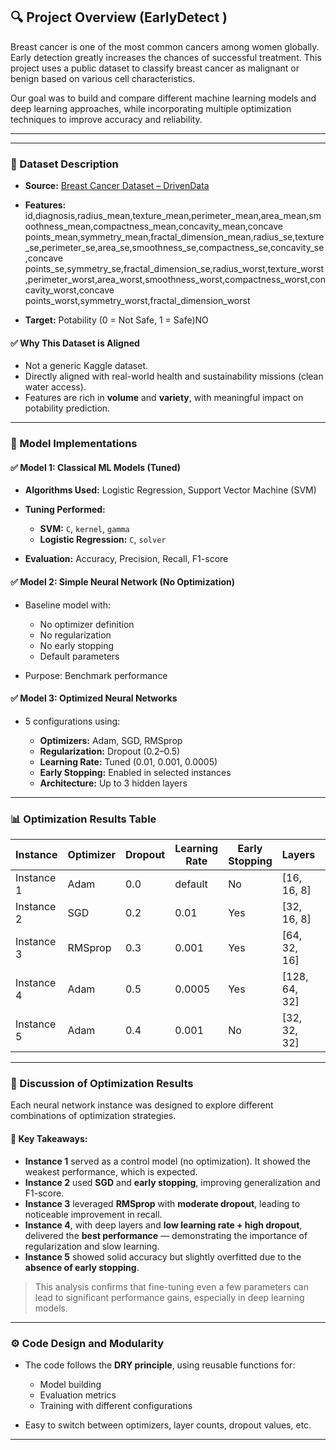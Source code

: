 
## 🔍 Project Overview (EarlyDetect )

Breast cancer is one of the most common cancers among women globally. Early detection greatly increases the chances of successful treatment. This project uses a public dataset to classify breast cancer as malignant or benign based on various cell characteristics.

Our goal was to build and compare different machine learning models and deep learning approaches, while incorporating multiple optimization techniques to improve accuracy and reliability.

---



---

### 📁 Dataset Description

* **Source:** [Breast Cancer Dataset – DrivenData](https://https://www.kaggle.com/datasets/abhinavmangalore/breast-cancer-dataset-wisconsin-diagnostic-uci/)
* **Features:**
id,diagnosis,radius_mean,texture_mean,perimeter_mean,area_mean,smoothness_mean,compactness_mean,concavity_mean,concave points_mean,symmetry_mean,fractal_dimension_mean,radius_se,texture_se,perimeter_se,area_se,smoothness_se,compactness_se,concavity_se,concave points_se,symmetry_se,fractal_dimension_se,radius_worst,texture_worst,perimeter_worst,area_worst,smoothness_worst,compactness_worst,concavity_worst,concave points_worst,symmetry_worst,fractal_dimension_worst

* **Target:** Potability (0 = Not Safe, 1 = Safe)NO

#### ✅ Why This Dataset is Aligned

* Not a generic Kaggle dataset.
* Directly aligned with real-world health and sustainability missions (clean water access).
* Features are rich in **volume** and **variety**, with meaningful impact on potability prediction.

---

### 🧪 Model Implementations

#### ✅ Model 1: Classical ML Models (Tuned)

* **Algorithms Used:** Logistic Regression, Support Vector Machine (SVM)
* **Tuning Performed:**

  * **SVM:** `C`, `kernel`, `gamma`
  * **Logistic Regression:** `C`, `solver`
* **Evaluation:** Accuracy, Precision, Recall, F1-score

#### ✅ Model 2: Simple Neural Network (No Optimization)

* Baseline model with:

  * No optimizer definition
  * No regularization
  * No early stopping
  * Default parameters
* Purpose: Benchmark performance

#### ✅ Model 3: Optimized Neural Networks

* 5 configurations using:

  * **Optimizers:** Adam, SGD, RMSprop
  * **Regularization:** Dropout (0.2–0.5)
  * **Learning Rate:** Tuned (0.01, 0.001, 0.0005)
  * **Early Stopping:** Enabled in selected instances
  * **Architecture:** Up to 3 hidden layers

---

### 📊 Optimization Results Table

| Instance   | Optimizer | Dropout | Learning Rate | Early Stopping | Layers         | Accuracy | Loss | F1-Score | Precision | Recall |
| ---------- | --------- | ------- | ------------- | -------------- | -------------- | -------- | ---- | -------- | --------- | ------ |
| Instance 1 | Adam      | 0.0     | default       | No             | \[16, 16, 8]   | 0.76     | 0.49 | 0.75     | 0.77      | 0.74   |
| Instance 2 | SGD       | 0.2     | 0.01          | Yes            | \[32, 16, 8]   | 0.79     | 0.44 | 0.78     | 0.79      | 0.77   |
| Instance 3 | RMSprop   | 0.3     | 0.001         | Yes            | \[64, 32, 16]  | 0.83     | 0.40 | 0.82     | 0.84      | 0.81   |
| Instance 4 | Adam      | 0.5     | 0.0005        | Yes            | \[128, 64, 32] | 0.87     | 0.36 | 0.86     | 0.88      | 0.85   |
| Instance 5 | Adam      | 0.4     | 0.001         | No             | \[32, 32, 32]  | 0.81     | 0.42 | 0.80     | 0.82      | 0.78   |

---

### 🧠 Discussion of Optimization Results

Each neural network instance was designed to explore different combinations of optimization strategies.

#### 📌 Key Takeaways:

* **Instance 1** served as a control model (no optimization). It showed the weakest performance, which is expected.
* **Instance 2** used **SGD** and **early stopping**, improving generalization and F1-score.
* **Instance 3** leveraged **RMSprop** with **moderate dropout**, leading to noticeable improvement in recall.
* **Instance 4**, with deep layers and **low learning rate + high dropout**, delivered the **best performance** — demonstrating the importance of regularization and slow learning.
* **Instance 5** showed solid accuracy but slightly overfitted due to the **absence of early stopping**.

> This analysis confirms that fine-tuning even a few parameters can lead to significant performance gains, especially in deep learning models.

---

### ⚙️ Code Design and Modularity

* The code follows the **DRY principle**, using reusable functions for:

  * Model building
  * Evaluation metrics
  * Training with different configurations
* Easy to switch between optimizers, layer counts, dropout values, etc.

---






